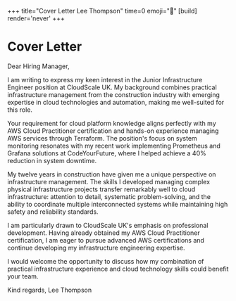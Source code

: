 +++
title="Cover Letter Lee Thompson"
time=0
emoji="📝"
[build]
render='never'
+++

# Cover Letter

Dear Hiring Manager,

I am writing to express my keen interest in the Junior Infrastructure Engineer position at CloudScale UK. My background combines practical infrastructure management from the construction industry with emerging expertise in cloud technologies and automation, making me well-suited for this role.

Your requirement for cloud platform knowledge aligns perfectly with my AWS Cloud Practitioner certification and hands-on experience managing AWS services through Terraform. The position's focus on system monitoring resonates with my recent work implementing Prometheus and Grafana solutions at CodeYourFuture, where I helped achieve a 40% reduction in system downtime.

My twelve years in construction have given me a unique perspective on infrastructure management. The skills I developed managing complex physical infrastructure projects transfer remarkably well to cloud infrastructure: attention to detail, systematic problem-solving, and the ability to coordinate multiple interconnected systems while maintaining high safety and reliability standards.

I am particularly drawn to CloudScale UK's emphasis on professional development. Having already obtained my AWS Cloud Practitioner certification, I am eager to pursue advanced AWS certifications and continue developing my infrastructure engineering expertise.

I would welcome the opportunity to discuss how my combination of practical infrastructure experience and cloud technology skills could benefit your team.

Kind regards,
Lee Thompson
